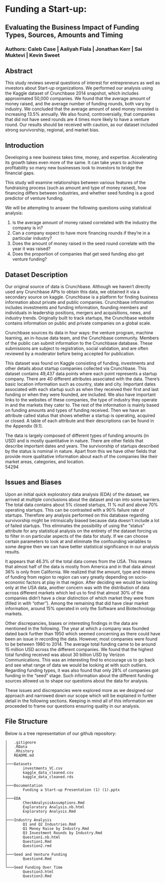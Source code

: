 # Funding a Start-up:
## Evaluating the Business Impact of Funding Types, Sources, Amounts and Timing
### Authors: Caleb Case | Aaliyah Fiala | Jonathan Kerr | Sai Muktevi | Kevin Sweet
## Abstract
This study reviews several questions of interest for entrepreneurs as well as investors about Start-up organizations. We performed our analysis using the Kaggle dataset of Crunchbase 2014 snapshot, which includes approximated 50,000 companies. We found that the average amount of money raised, and the average number of funding rounds, both vary by industry. We concluded that the average amount of seed money invested is increasing 13.5% annually. We also found, controversially, that companies that did not have seed rounds are 4 times more likely to have a venture round. Our results should be received with caution, as our dataset included strong survivorship, regional, and market bias.

## Introduction
Developing a new business takes time, money, and expertise.  Accelerating its growth takes even more of the same. It can take years to achieve profitability so many new businesses look to investors to bridge the financial gaps.  

This study will examine relationships between various features of the fundraising process (such as amount and type of money raised), how financing differs between industries, and whether seed funding is a good predictor of venture funding.

We will be attempting to answer the following questions using statistical analysis:

1. Is the average amount of money raised correlated with the industry the company is in?
2. Can a company expect to have more financing rounds if they’re in a particular industry?
3. Does the amount of money raised in the seed round correlate with the year it was raised?
4. Does the proportion of companies that get seed funding also get venture funding?

## Dataset Description
Our original source of data is Crunchbase. Although we haven’t directly used any Crunchbase APIs to obtain this data, we obtained it via a secondary source on kaggle. Crunchbase is a platform for finding business information about private and public companies. Crunchbase information includes investments and funding information, founding members and individuals in leadership positions, mergers and acquisitions, news, and industry trends. Originally built to track startups, the Crunchbase website contains information on public and private companies on a global scale.

Crunchbase sources its data in four ways: the venture program, machine learning, an in-house data team, and the Crunchbase community. Members of the public can submit information to the Crunchbase database. These submissions are subject to registration, social validation, and are often reviewed by a moderator before being accepted for publication.
 
This dataset was found on Kaggle consisting of funding, investments and other details about startup companies collected via Crunchbase. This dataset contains 49,437 data points where each point represents a startup company. There are 40 different attributes associated with the data. There’s basic location information such as country, state and city. Important dates associated with each startup such as when they received their first and last funding or when they were founded, are included. We also have important links to the websites of these companies, the type of industry they operate in and the markets they cater to. The rest of the information is mainly based on funding amounts and types of funding received. Then we have an attribute called status that shows whether a startup is operating, acquired or closed. A table of each attribute and their descriptions can be found in the Appendix (9.1).

The data is largely composed of different types of funding amounts (in USD) and is mostly quantitative in nature. There are other fields that describe important dates and years. The survivorship of startups described by the status is nominal in nature. Apart from this we have other fields that provide more qualitative information about each of the companies like their market areas, categories, and location.       
54294
## Issues and Biases
Upon an initial quick exploratory data analysis (EDA) of the dataset, we arrived at multiple conclusions about the dataset and ran into some barriers. The total data contains about 5% closed startups, 11 % null and above 70% operating startups. This can be contrasted with a 90% failure rate of startups. Therefore any analysis performed on this database regarding survivorship might be intrinsically biased because data doesn't include a lot of failed startups. This eliminates the possibility of using the “status” attribute for any statistical analysis on the entirety of the dataset forcing us to filter in on particular aspects of the data for study. If we can choose certain parameters to look at and eliminate the confounding variables to some degree then we can have better statistical significance in our analysis results.

It appears that 46.3% of the total data comes from the USA. This means that almost half of the data is mostly from America and in that data almost 36% is only from California. We realized that the amount, type and means of funding from region to region can vary greatly depending on socio-economic factors at play in that region. After deciding we would be looking only at the USA data, another concern was with the distribution of data across different markets which led us to find that almost 30% of the companies didn’t have a clear distinction of which market they were from (filled in with “other”). Among the remaining that did have clear market information, around 15% operated in only the Software and Biotechnology markets. 

Other discrepancies, biases or interesting findings in the data are mentioned in the following. The year at which a company was founded dated back further than 1950 which seemed concerning as there could have been an issue in recording the data. However, most companies were found to be between 1980 to 2014. The average total funding came to be around 15 million USD across the different companies. We found that the highest total funding received was about 30 billion USD by Verizon Communications. This was an interesting find to encourage us to go back and see what range of data we would be looking at with such outliers. Regarding funding types, it was also found that only 28% of companies got funding in the “seed” stage. Such information about the different funding sources allowed us to shape our questions about the data for analysis.

These issues and discrepancies were explored more as we designed our approach and narrowed down our scope which will be explained in further detail in the following sections. Keeping in mind all of this information we proceeded to frame our questions ensuring quality in our analysis.    

## File Structure
Below is a tree representation of our github repository:
```
│   .gitignore
│   .RData
│   .Rhistory
│   README.md
│
├───Datasets
│       investments_VC.csv
│       kaggle_data_cleaned.csv
│       kaggle_data_cleaned.rds
│
├───Documentation
│       Funding a Start-up Presentation (1) (1).pptx
│
├───EDA
│       CheckAnalysisAssumptions.Rmd
│       Exploratory Analysis.nb.html
│       Exploratory Analysis.Rmd
│
├───Industry Analysis
│       Q1 and Q2 Industries.Rmd
│       Q1 Money Raise by Industry.Rmd
│       Q3 Investment Rounds by Industry.Rmd
│       Question1.nb.html
│       Question1.Rmd
│       Question2.rmd
│
├───Seed and Venture Funding
│       Question4.Rmd
│
└───Seed Funding Over Time
        Question3.html
        Question3.Rmd
```

